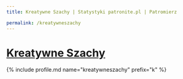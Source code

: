 ```yaml
---
title: Kreatywne Szachy | Statystyki patronite.pl | Patromierz

permalink: /kreatywneszachy
---
```


# [Kreatywne Szachy](https://patronite.pl/kreatywneszachy)

{% include profile.md name="kreatywneszachy" prefix="k" %}
